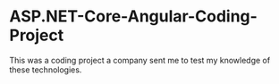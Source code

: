 # ASP.NET-Core-Angular-Coding-Project

This was a coding project a company sent me to test my knowledge of these technologies.
